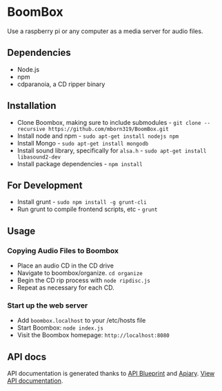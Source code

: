 # BoomBox
Use a raspberry pi or any computer as a media server for audio files.

## Dependencies
* Node.js
* npm
* cdparanoia, a CD ripper binary

## Installation
* Clone Boombox, making sure to include submodules - `git clone --recursive https://github.com/mborn319/BoomBox.git`
* Install node and npm - `sudo apt-get install nodejs npm`
* Install Mongo - `sudo apt-get install mongodb`
* Install sound library, specifically for `alsa.h` - `sudo apt-get install libasound2-dev`
* Install package dependencies - `npm install`

## For Development
* Install grunt - `sudo npm install -g grunt-cli`
* Run grunt to compile frontend scripts, etc - `grunt`

## Usage

### Copying Audio Files to Boombox
* Place an audio CD in the CD drive
* Navigate to boombox/organize. `cd organize`
* Begin the CD rip process with `node ripdisc.js`
* Repeat as necessary for each CD.

### Start up the web server
* Add `boombox.localhost` to your /etc/hosts file
* Start Boombox: `node index.js`
* Visit the Boombox homepage: `http://localhost:8080`

## API docs
API documentation is generated thanks to [API Blueprint](https://apiblueprint.org/) and [Apiary](https://apiary.io/). [View API documentation](http://docs.boombox.apiary.io).
